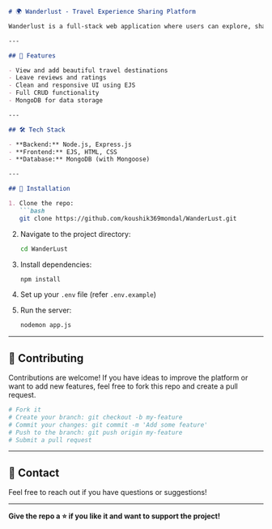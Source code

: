 
````markdown
# 🌍 Wanderlust - Travel Experience Sharing Platform

Wanderlust is a full-stack web application where users can explore, share, and review travel destinations around the world. Built using **MongoDB**, **Express.js**, **Node.js**, and **EJS** templating engine.

---

## 🚀 Features

- View and add beautiful travel destinations
- Leave reviews and ratings
- Clean and responsive UI using EJS
- Full CRUD functionality
- MongoDB for data storage

---

## 🛠 Tech Stack

- **Backend:** Node.js, Express.js
- **Frontend:** EJS, HTML, CSS
- **Database:** MongoDB (with Mongoose)

---

## 📂 Installation

1. Clone the repo:
   ```bash
   git clone https://github.com/koushik369mondal/WanderLust.git
````

2. Navigate to the project directory:

   ```bash
   cd WanderLust
   ```
3. Install dependencies:

   ```bash
   npm install
   ```
4. Set up your `.env` file (refer `.env.example`)
5. Run the server:

   ```bash
   nodemon app.js
   ```

---

## 🙌 Contributing

Contributions are welcome! If you have ideas to improve the platform or want to add new features, feel free to fork this repo and create a pull request.

```bash
# Fork it
# Create your branch: git checkout -b my-feature
# Commit your changes: git commit -m 'Add some feature'
# Push to the branch: git push origin my-feature
# Submit a pull request
```

---

## 📧 Contact

Feel free to reach out if you have questions or suggestions!

---

**Give the repo a ⭐ if you like it and want to support the project!**


